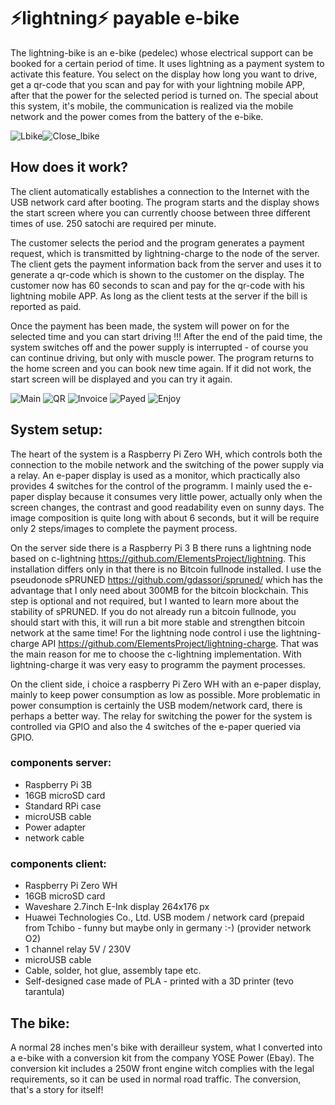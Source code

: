 # ⚡lightning⚡ payable e-bike

The lightning-bike is an e-bike (pedelec) whose electrical support can be booked for a certain period of time. 
It uses lightning as a payment system to activate this feature. You select on the display how long you want to drive, 
get a qr-code that you scan and pay for with your lightning mobile APP, after that the power for the selected period is turned on. The special about this system, it's mobile, the communication is realized via the mobile network and the power comes from the 
battery of the e-bike.

![Lbike](img/lbike.png)![Close_lbike](img/close_lbike.png)


## How does it work?

The client automatically establishes a connection to the Internet with the USB network card after booting. The program starts and
the display shows the start screen where you can currently choose between three different times of use. 250 satochi are required per minute.

The customer selects the period and the program generates a payment request, which is transmitted by lightning-charge to the node of the server. The client gets the payment information back from the server and uses it to generate a qr-code which is shown to the customer on the display. The customer now has 60 seconds to scan and pay for the qr-code with his lightning mobile APP. As long as the client tests at the server if the bill is reported as paid.

Once the payment has been made, the system will power on for the selected time and you can start driving !!! After the end of the paid time, the system switches off and the power supply is interrupted - of course you can continue driving, but only with muscle power. The program returns to the home screen and you can book new time again.
If it did not work, the start screen will be displayed and you can try it again.

![Main](img/main.png)
![QR](img/qr.png)
![Invoice](img/invoice.png)
![Payed](img/payed.png)
![Enjoy](img/enjoy.png)


## System setup:

The heart of the system is a Raspberry Pi Zero WH, which controls both the connection to the mobile network and the switching 
of the power supply via a relay. An e-paper display is used as a monitor, which practically also provides 4 switches for the 
control of the programm. I mainly used the e-paper display because it consumes very little power, actually only when the screen 
changes, the contrast and good readability even on sunny days. The image composition is quite long with about 6 seconds, but it 
will be require only 2 steps/images to complete the payment process.

On the server side there is a Raspberry Pi 3 B there runs a lightning node based on c-lightning https://github.com/ElementsProject/lightning. This installation differs only in that there is no Bitcoin fullnode installed. I use the pseudonode sPRUNED https://github.com/gdassori/spruned/ which has the advantage that I only need about 300MB for the bitcoin blockchain. This step is optional and not required, but I wanted to learn more about the stability of sPRUNED. If you do not already run a bitcoin fullnode, you should start with this, it will run a bit more stable and strengthen bitcoin network at the same time! For the lightning node control i use the lightning-charge API https://github.com/ElementsProject/lightning-charge. That was the main reason for me to choose the c-lightning implementation. With lightning-charge it was very easy to programm the payment processes.

On the client side, i choice a raspberry Pi Zero WH with an e-paper display, mainly to keep power consumption as low as possible. More problematic in power consumption is certainly the USB modem/network card, there is perhaps a better way. The relay 
for switching the power for the system is controlled via GPIO and also the 4 switches of the e-paper queried via GPIO.

### components server:
- Raspberry Pi 3B
- 16GB microSD card
- Standard RPi case
- microUSB cable
- Power adapter
- network cable

### components client:
- Raspberry Pi Zero WH
- 16GB microSD card
- Waveshare 2.7inch E-Ink display 264x176 px
- Huawei Technologies Co., Ltd. USB modem / network card
  (prepaid from Tchibo - funny but maybe only in germany :-) (provider network O2)
- 1 channel relay 5V / 230V
- microUSB cable
- Cable, solder, hot glue, assembly tape etc.
- Self-designed case made of PLA - printed with a 3D printer (tevo tarantula)

## The bike:

A normal 28 inches men's bike with derailleur system, what I converted into a e-bike with a conversion kit from the company 
YOSE Power (Ebay). The conversion kit includes a 250W front engine witch complies with the legal requirements, so it can be used
in normal road traffic. The conversion, that's a story for itself!
